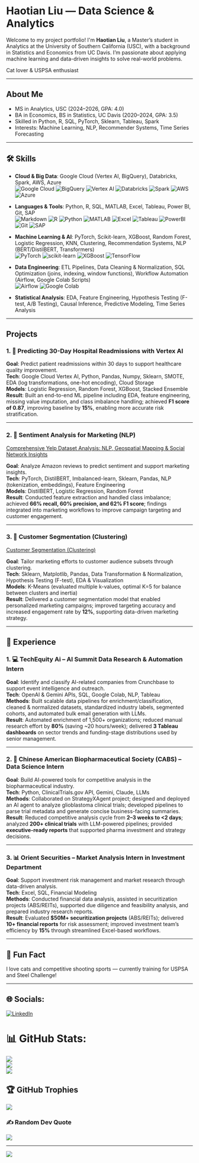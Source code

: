 # Haotian Liu — Data Science & Analytics 

Welcome to my project portfolio! I'm **Haotian Liu**, a Master’s student in Analytics at the University of Southern California (USC), with a background in Statistics and Economics from UC Davis. I’m passionate about applying machine learning and data-driven insights to solve real-world problems.

  Cat lover & USPSA enthusiast

---

## About Me

-  MS in Analytics, USC (2024–2026, GPA: 4.0)
-  BA in Economics, BS in Statistics, UC Davis (2020–2024, GPA: 3.5)
-  Skilled in Python, R, SQL, PyTorch, Sklearn, Tableau, Spark
-  Interests: Machine Learning, NLP, Recommender Systems, Time Series Forecasting

---

## 🛠 Skills  

- **Cloud & Big Data**: Google Cloud (Vertex AI, BigQuery), Databricks, Spark, AWS, Azure  
  ![Google Cloud](https://img.shields.io/badge/Google_Cloud-4285F4?style=for-the-badge&logo=googlecloud&logoColor=white)
  ![BigQuery](https://img.shields.io/badge/BigQuery-669DF6?style=for-the-badge&logo=googlebigquery&logoColor=white)
  ![Vertex AI](https://img.shields.io/badge/Vertex_AI-4285F4?style=for-the-badge&logo=googlecloud&logoColor=white)
  ![Databricks](https://img.shields.io/badge/Databricks-FF3621?style=for-the-badge&logo=databricks&logoColor=white)
  ![Spark](https://img.shields.io/badge/Apache_Spark-E25A1C?style=for-the-badge&logo=apachespark&logoColor=white)
  ![AWS](https://img.shields.io/badge/Amazon_AWS-232F3E?style=for-the-badge&logo=amazon-aws&logoColor=white)
  ![Azure](https://img.shields.io/badge/Microsoft_Azure-0078D4?style=for-the-badge&logo=microsoftazure&logoColor=white)
- **Languages & Tools**: Python, R, SQL, MATLAB, Excel, Tableau, Power BI, Git, SAP  
  ![Markdown](https://img.shields.io/badge/markdown-%23000000.svg?style=for-the-badge&logo=markdown&logoColor=white)
  ![R](https://img.shields.io/badge/r-%23276DC3.svg?style=for-the-badge&logo=r&logoColor=white)
  ![Python](https://img.shields.io/badge/python-3670A0?style=for-the-badge&logo=python&logoColor=ffdd54)
  ![MATLAB](https://img.shields.io/badge/MATLAB-0076A8?style=for-the-badge&logo=mathworks&logoColor=white)
  ![Excel](https://img.shields.io/badge/Microsoft_Excel-217346?style=for-the-badge&logo=microsoft-excel&logoColor=white)
  ![Tableau](https://img.shields.io/badge/Tableau-E97627?style=for-the-badge&logo=tableau&logoColor=white)
  ![PowerBI](https://img.shields.io/badge/Power%20BI-F2C811?style=for-the-badge&logo=powerbi&logoColor=black)
  ![Git](https://img.shields.io/badge/Git-F05032?style=for-the-badge&logo=git&logoColor=white)
  ![SAP](https://img.shields.io/badge/SAP-0FAAFF?style=for-the-badge&logo=sap&logoColor=white)
- **Machine Learning & AI**: PyTorch, Scikit-learn, XGBoost, Random Forest, Logistic Regression, KNN, Clustering, Recommendation Systems, NLP (BERT/DistilBERT, Transformers)  
  ![PyTorch](https://img.shields.io/badge/PyTorch-EE4C2C?style=for-the-badge&logo=pytorch&logoColor=white)
  ![scikit-learn](https://img.shields.io/badge/scikit--learn-F7931E?style=for-the-badge&logo=scikitlearn&logoColor=white)
  ![XGBoost](https://img.shields.io/badge/XGBoost-EB5C1B?style=for-the-badge&logo=xgboost&logoColor=white)
  ![TensorFlow](https://img.shields.io/badge/TensorFlow-FF6F00?style=for-the-badge&logo=tensorflow&logoColor=white)



- **Data Engineering**: ETL Pipelines, Data Cleaning & Normalization, SQL Optimization (joins, indexing, window functions), Workflow Automation (Airflow, Google Colab Scripts)  
  ![Airflow](https://img.shields.io/badge/Apache_Airflow-017CEE?style=for-the-badge&logo=apacheairflow&logoColor=white)
  ![Google Colab](https://img.shields.io/badge/Google_Colab-F9AB00?style=for-the-badge&logo=googlecolab&logoColor=black)
  
- **Statistical Analysis**: EDA, Feature Engineering, Hypothesis Testing (F-test, A/B Testing), Causal Inference, Predictive Modeling, Time Series Analysis  
  



---
##  Projects

### 1. 🏥 Predicting 30-Day Hospital Readmissions with Vertex AI  
**Goal**: Predict patient readmissions within 30 days to support healthcare quality improvement.  
**Tech**: Google Cloud Vertex AI, Python, Pandas, Numpy, Sklearn, SMOTE, EDA (log transformations, one-hot encoding), Cloud Storage  
**Models**: Logistic Regression, Random Forest, XGBoost, Stacked Ensemble  
**Result**: Built an end-to-end ML pipeline including EDA, feature engineering, missing value imputation, and class imbalance handling; achieved **F1 score of 0.87**, improving baseline by **15%**, enabling more accurate risk stratification.  

---

### 2. 📑 Sentiment Analysis for Marketing (NLP)  
[Comprehensive Yelp Dataset Analysis: NLP, Geospatial Mapping & Social Network Insights](https://github.com/sprAyyyyy/NLP-Review-Analysis)

**Goal**: Analyze Amazon reviews to predict sentiment and support marketing insights.  
**Tech**: PyTorch, DistilBERT, Imbalanced-learn, Sklearn, Pandas, NLP (tokenization, embeddings), Feature Engineering  
**Models**: DistilBERT, Logistic Regression, Random Forest  
**Result**: Conducted feature extraction and handled class imbalance; achieved **66% recall, 60% precision, and 62% F1 score**; findings integrated into marketing workflows to improve campaign targeting and customer engagement.  

---

### 3. 👥 Customer Segmentation (Clustering)  
[Customer Segmentation (Clustering)]([https://github.com/sprAyyyyy/Customer-Segmentation-Clustering-/blob/main/README.md](https://github.com/sprAyyyyy/Customer-Segmentation-Clustering-))

**Goal**: Tailor marketing efforts to customer audience subsets through clustering.  
**Tech**: Sklearn, Matplotlib, Pandas, Data Transformation & Normalization, Hypothesis Testing (F-test), EDA & Visualization  
**Models**: K-Means (evaluated multiple k-values, optimal K=5 for balance between clusters and inertia)  
**Result**: Delivered a customer segmentation model that enabled personalized marketing campaigns; improved targeting accuracy and increased engagement rate by **12%**, supporting data-driven marketing strategy.  


---




## 💼 Experience

### 1. 💻 TechEquity Ai – AI Summit Data Research & Automation Intern  
**Goal**: Identify and classify AI-related companies from Crunchbase to support event intelligence and outreach.  
**Tech**: OpenAI & Gemini APIs, SQL, Google Colab, NLP, Tableau  
**Methods**: Built scalable data pipelines for enrichment/classification, cleaned & normalized datasets, standardized industry labels, segmented cohorts, and automated bulk email generation with LLMs.  
**Result**: Automated enrichment of 1,500+ organizations; reduced manual research effort by **80%** (saving ~20 hours/week); delivered **3 Tableau dashboards** on sector trends and funding-stage distributions used by senior management.  

---

### 2. 🧪 Chinese American Biopharmaceutical Society (CABS) – Data Science Intern  
**Goal**: Build AI-powered tools for competitive analysis in the biopharmaceutical industry.  
**Tech**: Python, ClinicalTrials.gov API, Gemini, Claude, LLMs  
**Methods**: Collaborated on StrategyXAgent project; designed and deployed an AI agent to analyze glioblastoma clinical trials; developed pipelines to parse trial metadata and generate concise business-facing summaries.  
**Result**: Reduced competitive analysis cycle from **2–3 weeks to <2 days**; analyzed **200+ clinical trials** with LLM-powered pipelines; provided **executive-ready reports** that supported pharma investment and strategy decisions.  

---

### 3. 📊 Orient Securities – Market Analysis Intern in Investment Department  
**Goal**: Support investment risk management and market research through data-driven analysis.  
**Tech**: Excel, SQL, Financial Modeling  
**Methods**: Conducted financial data analysis, assisted in securitization projects (ABS/REITs), supported due diligence and feasibility analysis, and prepared industry research reports.  
**Result**: Evaluated **$50M+ securitization projects** (ABS/REITs); delivered **10+ financial reports** for risk assessment; improved investment team’s efficiency by **15%** through streamlined Excel-based workflows.  
 


---

## 🧸 Fun Fact

I love cats and competitive shooting sports — currently training for USPSA and Steel Challenge!

---


## 🌐 Socials:
[![LinkedIn](https://img.shields.io/badge/LinkedIn-%230077B5.svg?logo=linkedin&logoColor=white)](https://linkedin.com/in/haotianliutony) 


# 📊 GitHub Stats:
![](https://github-readme-stats.vercel.app/api?username=sprayyyyy&theme=default&hide_border=false&include_all_commits=false&count_private=false)<br/>
![](https://nirzak-streak-stats.vercel.app/?user=sprayyyyy&theme=default&hide_border=false)<br/>
![](https://github-readme-stats.vercel.app/api/top-langs/?username=sprayyyyy&theme=default&hide_border=false&include_all_commits=false&count_private=false&layout=compact)

## 🏆 GitHub Trophies
![](https://github-profile-trophy.vercel.app/?username=sprayyyyy&theme=default&no-frame=false&no-bg=true&margin-w=4)

### ✍️ Random Dev Quote
![](https://quotes-github-readme.vercel.app/api?type=horizontal&theme=light)

---
[![](https://visitcount.itsvg.in/api?id=sprayyyyy&icon=0&color=0)](https://visitcount.itsvg.in)

<!-- Proudly created with GPRM ( https://gprm.itsvg.in ) -->
